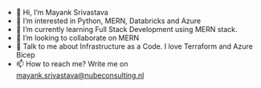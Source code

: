 - 👋 Hi, I’m Mayank Srivastava
- 👀 I’m interested in Python, MERN, Databricks and Azure
- 🌱 I’m currently learning Full Stack Development using MERN stack.
- 💞️ I’m looking to collaborate on MERN
- 💞️ Talk to me about Infrastructure as a Code. I love Terraform and Azure Bicep
- 📫 How to reach me? Write me on mayank.srivastava@nubeconsulting.nl


<!---

iammayanksrivastava/iammayanksrivastava is a ✨ special ✨ repository because its `README.md` (this file) appears on your GitHub profile.

You can click the Preview link to take a look at your changes.
--->
